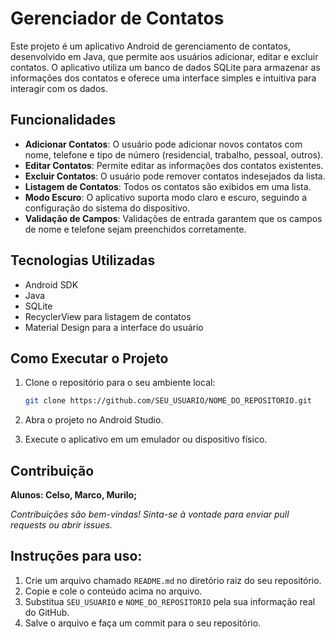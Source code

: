 # Gerenciador de Contatos

Este projeto é um aplicativo Android de gerenciamento de contatos, desenvolvido em Java, que permite aos usuários adicionar, editar e excluir contatos. O aplicativo utiliza um banco de dados SQLite para armazenar as informações dos contatos e oferece uma interface simples e intuitiva para interagir com os dados.

## Funcionalidades

- **Adicionar Contatos**: O usuário pode adicionar novos contatos com nome, telefone e tipo de número (residencial, trabalho, pessoal, outros).
- **Editar Contatos**: Permite editar as informações dos contatos existentes.
- **Excluir Contatos**: O usuário pode remover contatos indesejados da lista.
- **Listagem de Contatos**: Todos os contatos são exibidos em uma lista.
- **Modo Escuro**: O aplicativo suporta modo claro e escuro, seguindo a configuração do sistema do dispositivo.
- **Validação de Campos**: Validações de entrada garantem que os campos de nome e telefone sejam preenchidos corretamente.

## Tecnologias Utilizadas

- Android SDK
- Java
- SQLite
- RecyclerView para listagem de contatos
- Material Design para a interface do usuário

## Como Executar o Projeto

1. Clone o repositório para o seu ambiente local:
   ```bash
   git clone https://github.com/SEU_USUARIO/NOME_DO_REPOSITORIO.git
2. Abra o projeto no Android Studio.

3. Execute o aplicativo em um emulador ou dispositivo físico.


## Contribuição

**Alunos: Celso, Marco, Murilo;**

*Contribuições são bem-vindas! Sinta-se à vontade para enviar pull requests ou abrir issues.*



## Instruções para uso:

1. Crie um arquivo chamado `README.md` no diretório raiz do seu repositório.
2. Copie e cole o conteúdo acima no arquivo.
3. Substitua `SEU_USUARIO` e `NOME_DO_REPOSITORIO` pela sua informação real do GitHub.
4. Salve o arquivo e faça um commit para o seu repositório.
